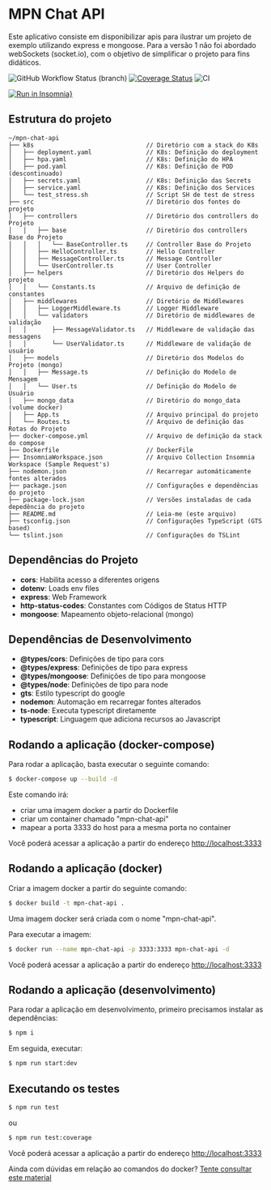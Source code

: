 # MPN Chat API

Este aplicativo consiste em disponibilizar apis para ilustrar um projeto de exemplo utilizando express e mongoose.
Para a versão 1 não foi abordado webSockets (socket.io), com o objetivo de simplificar o projeto para fins didáticos.

![GitHub Workflow Status (branch)](https://img.shields.io/github/workflow/status/jfollmann/mpn-chat-api-sample/CI/master)
[![Coverage Status](https://coveralls.io/repos/github/jfollmann/mpn-chat-api-sample/badge.svg?branch=master&s=g)](https://coveralls.io/github/jfollmann/mpn-chat-api-sample?branch=master)
![CI](https://github.com/jfollmann/mpn-chat-api-sample/workflows/CI/badge.svg?branch=master)

[![Run in Insomnia}](https://insomnia.rest/images/run.svg)](https://insomnia.rest/run/?label=MPN%20Chat%20API%20Sample&uri=https%3A%2F%2Fraw.githubusercontent.com%2Fjfollmann%2Fmpn-chat-api-sample%2Fmaster%2FInsomniaWorkspace.json)
## Estrutura do projeto

```
~/mpn-chat-api
├── k8s                               // Diretório com a stack do K8s
│   ├── deployment.yaml               // K8s: Definição do deployment
│   ├── hpa.yaml                      // K8s: Definição do HPA
│   ├── pod.yaml                      // K8s: Definição de POD (descontinuado)
│   ├── secrets.yaml                  // K8s: Definição das Secrets
│   ├── service.yaml                  // K8s: Definição dos Services
│   └── test_stress.sh                // Script SH de test de stress
├── src                               // Diretório dos fontes do projeto
│   ├── controllers                   // Diretório dos controllers do Projeto
│   │   ├── base                      // Diretório dos controllers Base do Projeto
│   │   │   └── BaseController.ts     // Controller Base do Projeto
│   │   ├── HelloController.ts        // Hello Controller
│   │   ├── MessageController.ts      // Message Controller
│   │   └── UserController.ts         // User Controller
│   ├── helpers                       // Diretório dos Helpers do projeto
│   │   └── Constants.ts              // Arquivo de definição de constantes
│   ├── middlewares                   // Diretório de Middlewares
│   │   ├── LoggerMiddleware.ts       // Logger Middleware
│   │   └── validators                // Diretório de middlewares de validação
│   │       ├── MessageValidator.ts   // Middleware de validação das messagens
│   │       └── UserValidator.ts      // Middleware de validação de usuário
│   ├── models                        // Diretório dos Modelos do Projeto (mongo)
│   │   ├── Message.ts                // Definição do Modelo de Mensagem
│   │   └── User.ts                   // Definição do Modelo de Usuário
│   ├── mongo_data                    // Diretório do mongo_data (volume docker)
│   ├── App.ts                        // Arquivo principal do projeto
│   └── Routes.ts                     // Arquivo de definição das Rotas do Projeto
├── docker-compose.yml                // Arquivo de definição da stack do compose
├── Dockerfile                        // DockerFile
├── InsomniaWorkspace.json            // Arquivo Collection Insomnia Workspace (Sample Request's)
├── nodemon.json                      // Recarregar automáticamente fontes alterados
├── package.json                      // Configurações e dependências do projeto
├── package-lock.json                 // Versões instaladas de cada depedência do projeto
├── README.md                         // Leia-me (este arquivo)
├── tsconfig.json                     // Configurações TypeScript (GTS based)
└── tslint.json                       // Configurações do TSLint
```

## Dependências do Projeto

  * **cors**: Habilita acesso a diferentes origens
  * **dotenv**: Loads env files
  * **express**: Web Framework
  * **http-status-codes**: Constantes com Códigos de Status HTTP
  * **mongoose**: Mapeamento objeto-relacional (mongo)

## Dependências de Desenvolvimento

  * **@types/cors**: Definições de tipo para cors
  * **@types/express**: Definições de tipo para express
  * **@types/mongoose**: Definições de tipo para mongoose
  * **@types/node**: Definições de tipo para node
  * **gts**: Estilo typescript do google
  * **nodemon**: Automação em recarregar fontes alterados
  * **ts-node**: Executa typescript diretamente
  * **typescript**: Linguagem que adiciona recursos ao Javascript

## Rodando a aplicação (docker-compose)

Para rodar a aplicação, basta executar o seguinte comando:

```bash
$ docker-compose up --build -d
```

Este comando irá:
  * criar uma imagem docker a partir do Dockerfile
  * criar um container chamado "mpn-chat-api"
  * mapear a porta 3333 do host para a mesma porta no container

Você poderá acessar a aplicação a partir do endereço [http://localhost:3333](http://localhost:3333)

## Rodando a aplicação (docker)

Criar a imagem docker a partir do seguinte comando:

```bash
$ docker build -t mpn-chat-api .
```

Uma imagem docker será criada com o nome "mpn-chat-api".

Para executar a imagem:

```bash
$ docker run --name mpn-chat-api -p 3333:3333 mpn-chat-api -d
```

Você poderá acessar a aplicação a partir do endereço [http://localhost:3333](http://localhost:3333)

## Rodando a aplicação (desenvolvimento)

Para rodar a aplicação em desenvolvimento, primeiro precisamos instalar as dependências:

```bash
$ npm i
```

Em seguida, executar:

```bash
$ npm run start:dev
```

## Executando os testes

```bash
$ npm run test
```
ou
```bash
$ npm run test:coverage
```

Você poderá acessar a aplicação a partir do endereço [http://localhost:3333](http://localhost:3333)


Ainda com dúvidas em relação ao comandos do docker? [Tente consultar este material](https://gist.github.com/jfollmann/f409defd29e2de689963a2edae5172e8)
